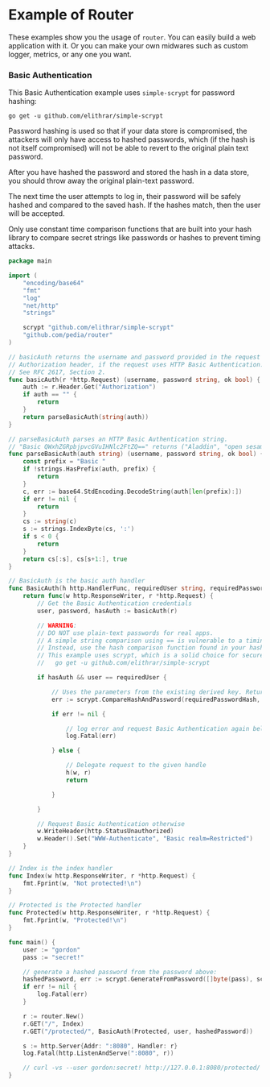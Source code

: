 # Example of Router

These examples show you the usage of `router`. You can easily build a web application with it. Or you can make your own midwares such as custom logger, metrics, or any one you want.

### Basic Authentication

This Basic Authentication example uses `simple-scrypt` for password hashing:

	go get -u github.com/elithrar/simple-scrypt

Password hashing is used so that if your data store is compromised, the attackers will only have access to hashed passwords, which (if the hash is not itself compromised) will not be able to revert to the original plain text password.

After you have hashed the password and stored the hash in a data store, you should throw away the original plain-text password.

The next time the user attempts to log in, their password will be safely hashed and compared to the saved hash. If the hashes match, then the user will be accepted.

Only use constant time comparison functions that are built into your hash library to compare secret strings like passwords or hashes to prevent timing attacks.

```go
package main

import (
	"encoding/base64"
	"fmt"
	"log"
	"net/http"
	"strings"

	scrypt "github.com/elithrar/simple-scrypt"
	"github.com/pedia/router"
)

// basicAuth returns the username and password provided in the request's
// Authorization header, if the request uses HTTP Basic Authentication.
// See RFC 2617, Section 2.
func basicAuth(r *http.Request) (username, password string, ok bool) {
	auth := r.Header.Get("Authorization")
	if auth == "" {
		return
	}
	return parseBasicAuth(string(auth))
}

// parseBasicAuth parses an HTTP Basic Authentication string.
// "Basic QWxhZGRpbjpvcGVuIHNlc2FtZQ==" returns ("Aladdin", "open sesame", true).
func parseBasicAuth(auth string) (username, password string, ok bool) {
	const prefix = "Basic "
	if !strings.HasPrefix(auth, prefix) {
		return
	}
	c, err := base64.StdEncoding.DecodeString(auth[len(prefix):])
	if err != nil {
		return
	}
	cs := string(c)
	s := strings.IndexByte(cs, ':')
	if s < 0 {
		return
	}
	return cs[:s], cs[s+1:], true
}

// BasicAuth is the basic auth handler
func BasicAuth(h http.HandlerFunc, requiredUser string, requiredPasswordHash []byte) http.HandlerFunc {
	return func(w http.ResponseWriter, r *http.Request) {
		// Get the Basic Authentication credentials
		user, password, hasAuth := basicAuth(r)

		// WARNING:
		// DO NOT use plain-text passwords for real apps.
		// A simple string comparison using == is vulnerable to a timing attack.
		// Instead, use the hash comparison function found in your hash library.
		// This example uses scrypt, which is a solid choice for secure hashing:
		//   go get -u github.com/elithrar/simple-scrypt

		if hasAuth && user == requiredUser {

			// Uses the parameters from the existing derived key. Return an error if they don't match.
			err := scrypt.CompareHashAndPassword(requiredPasswordHash, []byte(password))

			if err != nil {

				// log error and request Basic Authentication again below.
				log.Fatal(err)

			} else {

				// Delegate request to the given handle
				h(w, r)
				return

			}

		}

		// Request Basic Authentication otherwise
		w.WriteHeader(http.StatusUnauthorized)
		w.Header().Set("WWW-Authenticate", "Basic realm=Restricted")
	}
}

// Index is the index handler
func Index(w http.ResponseWriter, r *http.Request) {
	fmt.Fprint(w, "Not protected!\n")
}

// Protected is the Protected handler
func Protected(w http.ResponseWriter, r *http.Request) {
	fmt.Fprint(w, "Protected!\n")
}

func main() {
	user := "gordon"
	pass := "secret!"

	// generate a hashed password from the password above:
	hashedPassword, err := scrypt.GenerateFromPassword([]byte(pass), scrypt.DefaultParams)
	if err != nil {
		log.Fatal(err)
	}

	r := router.New()
	r.GET("/", Index)
	r.GET("/protected/", BasicAuth(Protected, user, hashedPassword))

	s := http.Server{Addr: ":8080", Handler: r}
	log.Fatal(http.ListenAndServe(":8080", r))

	// curl -vs --user gordon:secret! http://127.0.0.1:8080/protected/
}
```

